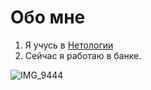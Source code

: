 # Обо мне

1.  Я учусь в [Нетологии](https://netology.ru/)
2.  Сейчас я работаю в банке.
   
![IMG_9444](https://github.com/user-attachments/assets/385b991e-431e-4507-bae6-aae8aa87f91f)
